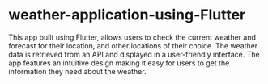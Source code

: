 # weather-application-using-Flutter
This app built using Flutter, allows users to check the current weather and forecast for their location, and other locations of their choice. The weather data is retrieved from an API and displayed in a user-friendly interface. The app features an intuitive design making it easy for users to get the information they need about the weather.
